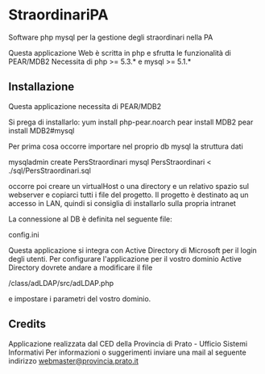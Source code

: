 # StraordinariPA
Software php mysql per la gestione degli straordinari nella PA

Questa applicazione Web è scritta in php e sfrutta le funzionalità di PEAR/MDB2
Necessita di php >= 5.3.* e mysql >= 5.1.*

## Installazione

Questa applicazione necessita di PEAR/MDB2

Si prega di installarlo:
yum install php-pear.noarch
pear install MDB2
pear install MDB2#mysql

Per prima cosa occorre importare nel proprio db mysql la struttura dati

mysqladmin create PersStraordinari
mysql PersStraordinari < ./sql/PersStraordinari.sql

occorre poi creare un virtualHost o una directory e un relativo spazio sul webserver e copiarci tutti i file del progetto.
Il progetto è destinato aq un accesso in LAN, quindi si consiglia di installarlo sulla propria intranet

La connessione al DB è definita nel seguente file:

config.ini

Questa applicazione si integra con Active Directory di Microsoft per il login degli utenti.
Per configurare l'applicazione per il vostro dominio Active Directory dovrete andare a modificare il file

/class/adLDAP/src/adLDAP.php

e impostare i parametri del vostro dominio.

## Credits
Applicazione realizzata dal CED della Provincia di Prato - Ufficio Sistemi Informativi Per informazioni o suggerimenti inviare una mail al seguente indirizzo webmaster@provincia.prato.it

